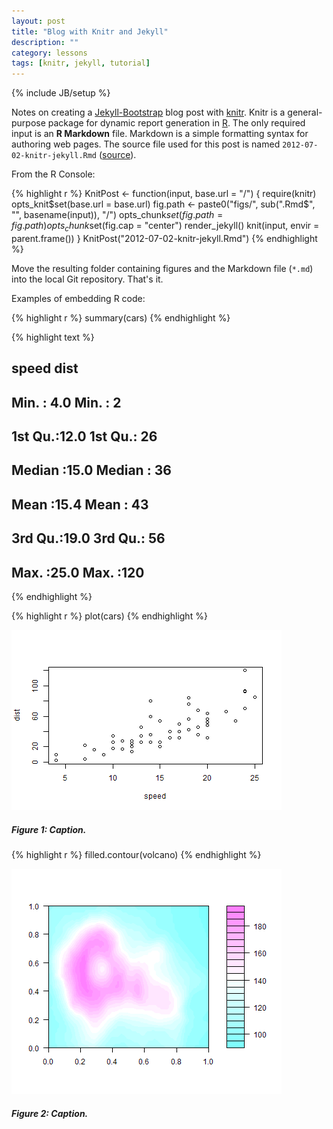 ```yaml
---
layout: post
title: "Blog with Knitr and Jekyll"
description: ""
category: lessons
tags: [knitr, jekyll, tutorial]
---
```

{% include JB/setup %}

Notes on creating a [Jekyll-Bootstrap](http://jekyllbootstrap.com/) blog post 
with [knitr](http://yihui.name/knitr/). Knitr is a general-purpose package for 
dynamic report generation in [R](http://www.r-project.org/).
The only required input is an **R Markdown** file. Markdown is a simple 
formatting syntax for authoring web pages. The source file used for this
post is named `2012-07-02-knitr-jekyll.Rmd` ([source](http://yihui.name/knitr/)).

From the R Console:


{% highlight r %}
KnitPost <- function(input, base.url = "/") {
    require(knitr)
    opts_knit$set(base.url = base.url)
    fig.path <- paste0("figs/", sub(".Rmd$", "", basename(input)), "/")
    opts_chunk$set(fig.path = fig.path)
    opts_chunk$set(fig.cap = "center")
    render_jekyll()
    knit(input, envir = parent.frame())
}
KnitPost("2012-07-02-knitr-jekyll.Rmd")
{% endhighlight %}




Move the resulting folder containing figures and the Markdown file (`*.md`) 
into the local Git repository. That's it.
 
Examples of embedding R code:


{% highlight r %}
summary(cars)
{% endhighlight %}



{% highlight text %}
##      speed           dist    
##  Min.   : 4.0   Min.   :  2  
##  1st Qu.:12.0   1st Qu.: 26  
##  Median :15.0   Median : 36  
##  Mean   :15.4   Mean   : 43  
##  3rd Qu.:19.0   3rd Qu.: 56  
##  Max.   :25.0   Max.   :120  
{% endhighlight %}






{% highlight r %}
plot(cars)
{% endhighlight %}

![center](/figs/2012-07-02-knitr-jekyll/fig1.png) 

##### Figure 1: Caption.



{% highlight r %}
filled.contour(volcano)
{% endhighlight %}

![center](/figs/2012-07-02-knitr-jekyll/fig2.png) 

##### Figure 2: Caption.
